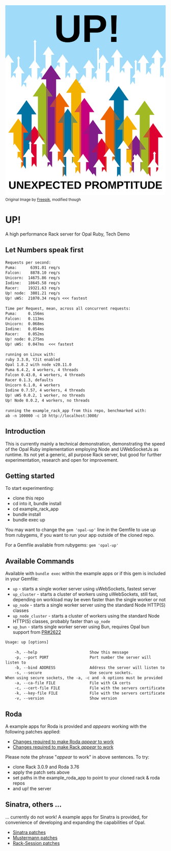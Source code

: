 <img src="https://raw.githubusercontent.com/janbiedermann/up/master/up_logo.svg" alt="UP Logo">
<small>Original Image by <a href="https://www.freepik.com/free-vector/colorful-arrows_715199.htm#query=up&position=3&from_view=search&track=sph&uuid=63f9eddf-02a6-4e5c-8178-8cfa507ee33d">Freepik</a>, modified though</small>

# UP!

A high performance Rack server for Opal Ruby, Tech Demo

## Let Numbers speak first

```
Requests per second:
Puma:      6391.01 req/s
Falcon:    8878.10 req/s
Unicorn:  14675.86 req/s
Iodine:   18645.58 req/s
Racer:    19321.63 req/s
Up! node:  3801.21 req/s
Up! uWS:  21070.34 req/s <<< fastest

Time per Request, mean, across all concurrent requests:
Puma:     0.156ms
Falcon:   0.113ms
Unicorn:  0.068ms
Iodine:   0.054ms
Racer:    0.052ms
Up! node: 0.275ms
Up! uWS:  0.047ms  <<< fastest

running on Linux with:
ruby 3.3.0, YJit enabled
Opal 1.8.2 with node v20.11.0
Puma 6.4.2, 4 workers, 4 threads
Falcon 0.43.0, 4 workers, 4 threads
Racer 0.1.3, defaults
Unicorn 6.1.0, 4 workers
Iodine 0.7.57, 4 workers, 4 threads
Up! uWS 0.0.2, 1 worker, no threads
Up! Node 0.0.2, 4 workers, no threads

running the example_rack_app from this repo, benchmarked with:
ab -n 100000 -c 10 http://localhost:3000/
```

## Introduction

This is currently mainly a technical demonstration, demonstrating the speed of the Opal Ruby implementation employing Node and UWebSocketJs as runtime. Its not yet a generic, all purpose Rack server, but good for further experimentation, research and open for improvement.

## Getting started

To start experimenting:
- clone this repo
- cd into it, bundle install
- cd example_rack_app
- bundle install
- bundle exec up

You may want to change the `gem 'opal-up'` line in the Gemfile to use up from rubygems, if you want to run your app outside of the cloned repo.

For a Gemfile available from rubygems:
`gem 'opal-up'`

## Available Commands

Available with `bundle exec` within the example apps or if this gem  is included in your Gemfile:

- `up` - starts a single worker server using uWebSockets, fastest server
- `up_cluster` - starts a cluster of workers using uWebSockets, still fast, depending on workload may be even faster than the single worker or not
- `up_node` - starts a single worker server using the standard Node HTTP(S) classes
- `up_node_cluster` - starts a cluster of workers using the standard Node HTTP(S) classes, probably faster than `up_node`
- `up_bun` - starts single worker server using Bun, requires Opal bun support from [PR#2622](https://github.com/opal/opal/pull/2622)

```
Usage: up [options]

    -h, --help                       Show this message
    -p, --port PORT                  Port number the server will listen to
    -b, --bind ADDRESS               Address the server will listen to
    -s, --secure                     Use secure sockets.
When using secure sockets, the -a, -c and -k options must be provided
    -a, --ca-file FILE               File with CA certs
    -c, --cert-file FILE             File with the servers certificate
    -k, --key-file FILE              File with the servers certificate
    -v, --version                    Show version

```

## Roda

A example apps for Roda is provided and _appears_ working with the following patches applied:

- [Changes required to make Roda _appear_ to work](https://github.com/jeremyevans/roda/compare/master...janbiedermann:roda:master)
- [Changes required to make Rack _appear_ to work](https://github.com/janbiedermann/rack/commit/1dadea0f9813c2df94715052d2277af13f7d0c0c)

Please note the phrase "_appear_ to work" in above sentences.
To try:
- clone Rack 3.0.9 and Roda 3.76
- apply the patch sets above
- set paths in the example_roda_app to point to your cloned rack & roda repos
- and up! the server

## Sinatra, others ...

... currently do not work! A example apps for Sinatra is provided, for convenience of developing and expanding the capabilities of Opal.

- [Sinatra patches](https://github.com/sinatra/sinatra/compare/main...janbiedermann:sinatra:main)
- [Mustermann patches](https://github.com/sinatra/mustermann/compare/main...janbiedermann:mustermann:main)
- [Rack-Session patches](https://github.com/rack/rack-session/compare/main...janbiedermann:rack-session:main)
